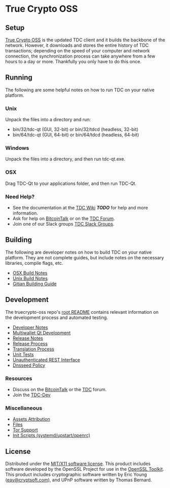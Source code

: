 True Crypto OSS
=====================

Setup
---------------------
[True Crypto OSS](https://truedividendcrypto.org/) is the updated TDC client and it builds the backbone of the network. However, it downloads and stores the entire history of TDC transactions; depending on the speed of your computer and network connection, the synchronization process can take anywhere from a few hours to a day or more. Thankfully you only have to do this once.

Running
---------------------
The following are some helpful notes on how to run TDC on your native platform.

### Unix

Unpack the files into a directory and run:

- bin/32/tdc-qt (GUI, 32-bit) or bin/32/tdcd (headless, 32-bit)
- bin/64/tdc-qt (GUI, 64-bit) or bin/64/tdcd (headless, 64-bit)

### Windows

Unpack the files into a directory, and then run tdc-qt.exe.

### OSX

Drag TDC-Qt to your applications folder, and then run TDC-Qt.

### Need Help?

* See the documentation at the [TDC Wiki](https://en.bitcoin.it/wiki/Main_Page) ***TODO***
for help and more information.
* Ask for help on [BitcoinTalk](https://bitcointalk.org/index.php?topic=1604893.0) or on the [TDC Forum](https://google.forum.com/).
* Join one of our Slack groups [TDC Slack Groups](https://google.slack.com/).

Building
---------------------
The following are developer notes on how to build TDC on your native platform. They are not complete guides, but include notes on the necessary libraries, compile flags, etc.

- [OSX Build Notes](build-osx.md)
- [Unix Build Notes](build-unix.md)
- [Gitian Building Guide](gitian-building.md)

Development
---------------------
The truecrypto-oss repo's [root README](https://github.com/truedividendcryptocurrency/truecrypto-oss/blob/master/README.md) contains relevant information on the development process and automated testing.

- [Developer Notes](developer-notes.md)
- [Multiwallet Qt Development](multiwallet-qt.md)
- [Release Notes](release-notes.md)
- [Release Process](release-process.md)
- [Translation Process](translation_process.md)
- [Unit Tests](unit-tests.md)
- [Unauthenticated REST Interface](REST-interface.md)
- [Dnsseed Policy](dnsseed-policy.md)

### Resources

* Discuss on the [BitcoinTalk](https://bitcointalk.org/index.php?topic=1604893.0) or the [TDC](https://google.forum.com/) forum.
* Join the [TDC-Dev](https://google.slack.com/) 

### Miscellaneous
- [Assets Attribution](assets-attribution.md)
- [Files](files.md)
- [Tor Support](tor.md)
- [Init Scripts (systemd/upstart/openrc)](init.md)

License
---------------------
Distributed under the [MIT/X11 software license](http://www.opensource.org/licenses/mit-license.php).
This product includes software developed by the OpenSSL Project for use in the [OpenSSL Toolkit](https://www.openssl.org/). This product includes
cryptographic software written by Eric Young ([eay@cryptsoft.com](mailto:eay@cryptsoft.com)), and UPnP software written by Thomas Bernard.
